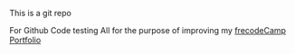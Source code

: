 This is a git repo

For Github Code testing
All for the purpose of improving my [frecodeCamp Portfolio](http://www.freecodecamp.org)
